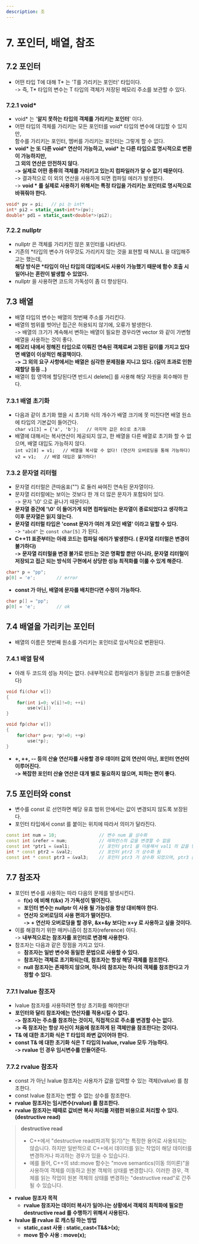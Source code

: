 ```yaml
---
description: 조
---
```


# 7. 포인터, 배열, 참조

## 7.2 포인터&#x20;

* 어떤 타입 T에 대해 T\* 는 'T를 가리키는  포인터' 타입이다. \
  \-> 즉, T\* 타입의 변수는 T 타입의 객체가 저장된 메모리 주소를 보관할 수 있다.&#x20;

### 7.2.1 void\*

* void\* 는 '**알지 못하는 타입의 객체를 가리키는 포인터**' 이다.&#x20;
* 어떤 타입의 객체를 가리키는 모든 포인터를 void\* 타입의 변수에 대입할 수 있지만, \
  함수를 가리키는 포인터, 멤버를 가리키는 포인터는 그렇게 할 수 없다.&#x20;
* **void\* 는 또 다른 void\* 연산이 가능하고, void\* 는 다른 타입으로 명시적으로 변환이 가능하지만,**\
  **그 외의 연산은 안전하지 않다.** \
  **-> 실제로 어떤 종류의 객체를 가리키고 있는지 컴파일러가 알 수 없기 때문이다.** \
  \-> 결과적으로 이 외의 연산을 사용하게 되면 컴파일 에러가 발생한다. \
  \-> **void \* 를 실제로 사용하기 위해서는 특정 타입을 가리키는 포인터로 명시적으로 바꿔줘야 한다.**&#x20;

```cpp
void* pv = pi;   // pi 는 int*
int* pi2 = static_cast<int*>(pv);
double* pd1 = static_cast<double*>(pi2);
```

### 7.2.2 nullptr

* nullptr 은 객체를 가리키진 않은 포인터를 나타낸다.&#x20;
* 기존의 \*타입의 변수가 아무것도 가리키지 않는 것을 표현할 때 NULL 을 대입해주고는 했는데, \
  **해당 방식은 \*타입이 아닌 타입의 대입에서도 사용이 가능했기 때문에 함수 호출 시 일어나는 혼란이 발생할 수 있었다.**&#x20;
* nullptr 을 사용하면 코드의 가독성이 좀 더 향상된다.&#x20;

## 7.3 배열&#x20;

* 배열 타입의 변수는 배열의 첫번째 주소를 가리킨다.&#x20;
* 배열의 범위를 벗어난 접근은 허용되지 않기에, 오류가 발생한다. \
  \-> 배열의 크기가 계속해서 변하는 배열이 필요한 경우라면 vector 와 같이 가변형 배열을 사용하는 것이 좋다.&#x20;
* **메모리 내에서 정해진 타입으로 이뤄진 연속된 객체로써 고정된 길이를 가지고 있다면 배열이 이상적인 해결책이다.** \
  **-> 그 외의 요구 사항에서는 배열은 심각한 문제점을 지니고 있다. (길이 초과로 인한 재할당 등등 ..)**
* 배열이 힙 영역에 할당된다면 반드시 delete\[] 를 사용해 해당 자원을 회수해야 한다.&#x20;

### 7.3.1 배열 초기화&#x20;

* 다음과 같이 초기화 했을 시 초기화 식의 개수가 배열 크기에 못 미친다면 배열 원소에 타입의 기본값이 들어간다. \
  `char v1[3] = {'a', 'b'};   // 마지막 값은 0으로 초기화`
* 배열에 대해서는 복사연산이 제공되지 않고, 한 배열을 다른 배열로 초기화 할 수 없으며, 배열 대입도 가능하지 않다. \
  `int v2[8] = v1;   // 배열을 복사할 수 없다! (연산자 오버로딩을 통해 가능하다)`\
  `v2 = v1;   // 배열 대입은 불가하다!`

### 7.3.2 문자열 리터럴&#x20;

* 문자열 리터럴은 큰따옴표("") 로 둘러 싸여진 연속된 문자열이다.&#x20;
* 문자열 리터럴에는 보이는 것보다 한 개 더 많은 문자가 포함되어 있다. \
  \-> 문자 '\0' 으로 끝나기 때문이다.&#x20;
* **문자열 중간에 '\0' 이 들어가게 되면 컴파일러는 문자열이 종료되었다고 생각하고 이후 문자열은 읽지 않는다.**
* **문자열 리터럴 타입은 'const 문자가 여러 개 모인 배열' 이라고 말할 수 있다.** \
  \-> `"abcd"` 는 `const char[5]` 가 된다.&#x20;
* **C++11 표준부터는 아래 코드는 컴파일 에러가 발생한다. ( 문자열 리터럴은 변경이 불가하다)**\
  **-> 문자열 리터럴을 변경 불가로 만드는 것은 명확할 뿐만 아니라, 문자열 리터럴이 저장되고 접근 되는 방식의 구현에서 상당한 성능 최적화를 이룰 수 있게 해준다.**&#x20;

```cpp
char* p = "pp";
p[0] = 'e';        // error
```

* **const 가 아닌, 배열에 문자를 배치한다면 수정이 가능하다.**&#x20;

```cpp
char p[] = "pp";
p[0] = 'e';        // ok
```

## 7.4 배열을 가리키는 포인터&#x20;

* 배열의 이름은 첫번째 원소를 가리키는 포인터로 암시적으로 변환된다.&#x20;

### 7.4.1 배열 탐색&#x20;

* 아래 두 코드의 성능 차이는 없다. (내부적으로 컴파일러가 동일한 코드를 만들어준다)

```cpp
void fi(char v[])
{
    for(int i=0; v[i]!=0; ++i)
        use(v[i])
}

void fp(char v[])
{
    for(char* p=v; *p!=0; ++p)
        use(*p);
}
```

* **+, ++, -- 등의 산술 연산자를 사용할 경우 데이터 값의 연산이 아닌, 포인터 연산이 이루어진다.**\
  **-> 복잡한 포인터 산술 연산은 대개 별로 필요하지 않으며, 피하는 편이 좋다.**&#x20;

## 7.5 포인터와 const&#x20;

* 변수를 const 로 선언하면 해당 유효 범위 안에서는 값이 변경되지 않도록 보장된다.&#x20;
* 포인터 타입에서 const 를 붙이는 위치에 따라서 의미가 달라진다.&#x20;

```cpp
const int num = 10;                // 변수 num 을 상수화
const int &refer = num;            // 레퍼런스의 값을 변경할 수 없음
const int *ptr1 = &val1;           // 포인터 ptr1 을 이용해서 val1 의 값을 변경할 수 없음
int * const ptr2 = &val2;          // 포인터 ptr2 가 상수화 됨    
const int * const ptr3 = &val3;    // 포인터 ptr3 가 상수화 되었으며, ptr3 를 이용해서 val3 의 값을 변경할 수 없음
```

## 7.7 참조자&#x20;

* 포인터 변수를 사용하는 따라 다음의 문제를 발생시킨다. &#x20;
  * **f(x) 에 비해 f(\&x) 가 가독성이 떨어진다.**&#x20;
  * **포인터 변수는 nullptr 이 사용 될 가능성을 항상 대비해야 한다.**&#x20;
  * **연산자 오버로딩의 사용 편의가 떨어진다.** \
    **-> + 연산자 오버로딩을 할 경우, \&x+\&y 보다는 x+y 로 사용하고 싶을 것이다.**&#x20;
* 이를 해결하기 위한 매커니즘이 참조자(reference) 이다. \
  \-> **내부적으로는 참조자를 포인터로 변경해 사용한다.**&#x20;
* 참조자는 다음과 같은 장점을 가지고 있다.&#x20;
  * **참조자는 일반 변수와 동일한 문법으로 사용할 수 있다.**&#x20;
  * **참조자는 객체로 초기화되는데, 참조자는 항상 해당 객체를 참조한다.**&#x20;
  * **null 참조자는 존재하지 않으며, 하나의 참조자는 하나의 객체를 참조한다고 가정할 수 있다.**&#x20;

### 7.7.1 lvalue 참조자&#x20;

* lvalue 참조자를 사용하려면 항상 초기화를 해야한다!
* **포인터와 달리 참조자에는 연산자를 적용시킬 수 없다.** \
  **-> 참조자는 주소를 참조하는 것이지, 직접적으로 주소를 변경할 수는 없다.** \
  **-> 즉 참조자는 항상 자신이 처음에 참조하게 된 객체만을 참조한다는 것이다.**
* **T& 에 대한 초기화 식은 T 타입의 좌변 값이어야 한다.**&#x20;
* **const T& 에 대한 초기화 식은 T 타입의 lvalue, rvalue 모두 가능하다.** \
  **-> rvalue 인 경우 임시변수를 만들어준다.**&#x20;

### 7.7.2 rvalue 참조자

* const 가 아닌 lvalue 참조자는 사용자가 값을 입력할 수 있는 객체(lvalue) 를 참조한다.&#x20;
* const lvalue 참조자는 변할 수 없는 상수를 참조한다.&#x20;
* **rvalue 참조자는 임시변수(rvalue) 를 참조한다.**&#x20;
* **rvalue 참조자는 때때로 값비싼 복사 처리를 저렴한 비용으로 처리할 수 있다. (destructive read)**

> **destructive read**
>
> * C++에서 "destructive read(파괴적 읽기)"는 특정한 용어로 사용되지는 않습니다. 하지만 일반적으로 C++에서 데이터를 읽는 작업이 해당 데이터를 변경하거나 파괴하는 경우가 있을 수 있습니다.
> * 예를 들어, C++의 std::move 함수는 "move semantics(이동 의미론)"을 사용하여 객체를 이동하고 원본 객체의 상태를 변경합니다. 이러한 경우, 객체를 읽는 작업이 원본 객체의 상태를 변경하는 "destructive read"로 간주될 수 있습니다.

* **rvalue 참조자 목적**&#x20;
  * **rvalue 참조자는 데이터 복사가 일어나는 상황에서 객체의 최적화에 필요한 destructive read 를 수행하기 위해서 사용된다.**
* **lvalue 를 rvalue 로 캐스팅 하는 방법**&#x20;
  * **static\_cast 사용 : static\_cast\<T&&>(x);**
  * **move 함수 사용 : move(x);**
